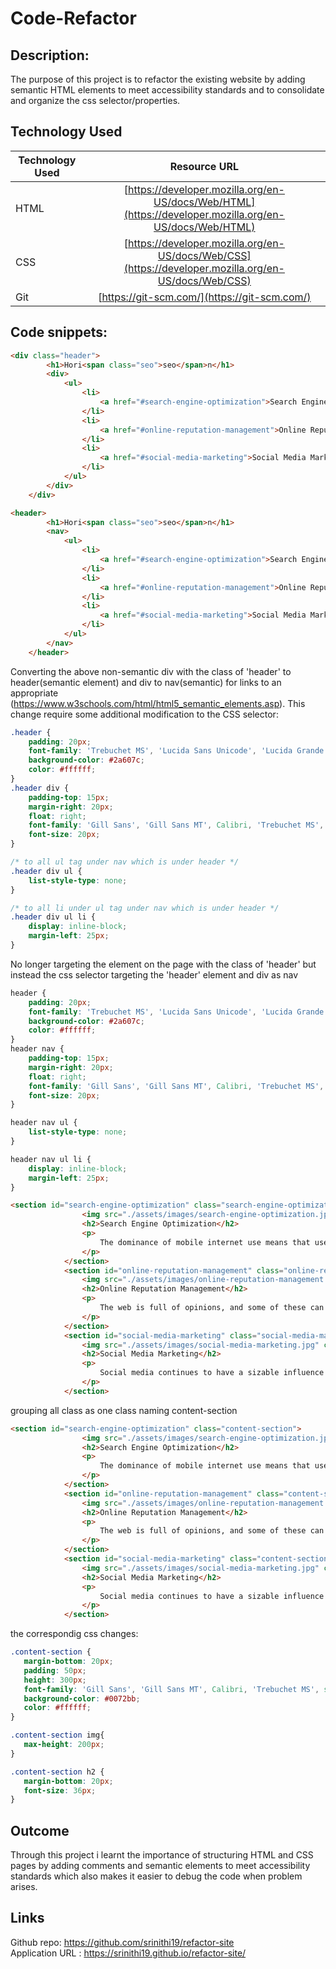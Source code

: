 # Code-Refactor
## Description:
The purpose of this project is to refactor the existing website by adding semantic HTML elements to meet accessibility standards and to consolidate and organize the css selector/properties.
## Technology Used 

| Technology Used         | Resource URL           | 
| ------------- |:-------------:| 
| HTML    | [https://developer.mozilla.org/en-US/docs/Web/HTML](https://developer.mozilla.org/en-US/docs/Web/HTML) | 
| CSS     | [https://developer.mozilla.org/en-US/docs/Web/CSS](https://developer.mozilla.org/en-US/docs/Web/CSS)      |   
| Git | [https://git-scm.com/](https://git-scm.com/)     |    
## Code snippets:
```html
<div class="header">
        <h1>Hori<span class="seo">seo</span>n</h1>
        <div>
            <ul>
                <li>
                    <a href="#search-engine-optimization">Search Engine Optimization</a>
                </li>
                <li>
                    <a href="#online-reputation-management">Online Reputation Management</a>
                </li>
                <li>
                    <a href="#social-media-marketing">Social Media Marketing</a>
                </li>
            </ul>
        </div>
    </div>
```

```html
<header>
        <h1>Hori<span class="seo">seo</span>n</h1>
        <nav>
            <ul>
                <li>
                    <a href="#search-engine-optimization">Search Engine Optimization</a>
                </li>
                <li>
                    <a href="#online-reputation-management">Online Reputation Management</a>
                </li>
                <li>
                    <a href="#social-media-marketing">Social Media Marketing</a>
                </li>
            </ul>
        </nav>
    </header>

```
Converting the above non-semantic div with the class of 'header' to header(semantic element) and div to nav(semantic) for links to an appropriate (https://www.w3schools.com/html/html5_semantic_elements.asp). 
This change require some additional modification to the CSS selector: 

```css
.header {
    padding: 20px;
    font-family: 'Trebuchet MS', 'Lucida Sans Unicode', 'Lucida Grande', 'Lucida Sans', Arial, sans-serif;
    background-color: #2a607c;
    color: #ffffff;
}
.header div {
    padding-top: 15px;
    margin-right: 20px;
    float: right;
    font-family: 'Gill Sans', 'Gill Sans MT', Calibri, 'Trebuchet MS', sans-serif;
    font-size: 20px;
}

/* to all ul tag under nav which is under header */
.header div ul {
    list-style-type: none;
}

/* to all li under ul tag under nav which is under header */
.header div ul li {
    display: inline-block;
    margin-left: 25px;
}
```

No longer targeting the element on the page with the class of 'header' but instead the css selector targeting the 'header' element and div as nav

```css
header {
    padding: 20px;
    font-family: 'Trebuchet MS', 'Lucida Sans Unicode', 'Lucida Grande', 'Lucida Sans', Arial, sans-serif;
    background-color: #2a607c;
    color: #ffffff;
}
header nav {
    padding-top: 15px;
    margin-right: 20px;
    float: right;
    font-family: 'Gill Sans', 'Gill Sans MT', Calibri, 'Trebuchet MS', sans-serif;
    font-size: 20px;
}

header nav ul {
    list-style-type: none;
}

header nav ul li {
    display: inline-block;
    margin-left: 25px;
}

```
```html
<section id="search-engine-optimization" class="search-engine-optimization">
                <img src="./assets/images/search-engine-optimization.jpg" class="float-left" alt="a picture depicting the need of Optimization"/>
                <h2>Search Engine Optimization</h2>
                <p>
                    The dominance of mobile internet use means that users are searching for the right business as they travel, shop, or sit on their couch at home. Search Engine Optimization (SEO) allows you to increase your visibility and find the right customers for your business.
                </p>
            </section>
            <section id="online-reputation-management" class="online-reputation-management">
                <img src="./assets/images/online-reputation-management.jpg" class="float-right" alt="picture of an graph representing the reputation of the business"/>
                <h2>Online Reputation Management</h2>
                <p>
                    The web is full of opinions, and some of these can be negative. Social media allows anyone with an internet connection to say whatever they want about your business. Online Reputation Management gives you the control over what potential customers see when they search for your business.
                </p>
            </section>
            <section id="social-media-marketing" class="social-media-marketing">
                <img src="./assets/images/social-media-marketing.jpg" class="float-left" alt="social media handles - like,share,tweet"/>
                <h2>Social Media Marketing</h2>
                <p>
                    Social media continues to have a sizable influence on buying habits. Social media marketing helps you determine which platforms are suited to your brand, using analytics to find the right markets and increase your lead generation.
                </p>
            </section>
```
grouping all class as one class naming content-section
```html
<section id="search-engine-optimization" class="content-section">
                <img src="./assets/images/search-engine-optimization.jpg" class="float-left" alt="a picture depicting the need of Optimization"/>
                <h2>Search Engine Optimization</h2>
                <p>
                    The dominance of mobile internet use means that users are searching for the right business as they travel, shop, or sit on their couch at home. Search Engine Optimization (SEO) allows you to increase your visibility and find the right customers for your business.
                </p>
            </section>
            <section id="online-reputation-management" class="content-section">
                <img src="./assets/images/online-reputation-management.jpg" class="float-right" alt="picture of an graph representing the reputation of the business"/>
                <h2>Online Reputation Management</h2>
                <p>
                    The web is full of opinions, and some of these can be negative. Social media allows anyone with an internet connection to say whatever they want about your business. Online Reputation Management gives you the control over what potential customers see when they search for your business.
                </p>
            </section>
            <section id="social-media-marketing" class="content-section">
                <img src="./assets/images/social-media-marketing.jpg" class="float-left" alt="social media handles - like,share,tweet"/>
                <h2>Social Media Marketing</h2>
                <p>
                    Social media continues to have a sizable influence on buying habits. Social media marketing helps you determine which platforms are suited to your brand, using analytics to find the right markets and increase your lead generation.
                </p>
            </section>
 ```
 
 the correspondig css changes:
 ```css
 .content-section {
    margin-bottom: 20px;
    padding: 50px;
    height: 300px;
    font-family: 'Gill Sans', 'Gill Sans MT', Calibri, 'Trebuchet MS', sans-serif;
    background-color: #0072bb;
    color: #ffffff;
}

.content-section img{
    max-height: 200px;
}

.content-section h2 {
    margin-bottom: 20px;
    font-size: 36px;
}
```
## Outcome
Through this project i learnt the importance of structuring HTML and CSS pages by adding comments and semantic elements to meet accessibility standards which also makes it easier to debug the code when problem arises.
## Links
Github repo: https://github.com/srinithi19/refactor-site             
Application URL : https://srinithi19.github.io/refactor-site/
